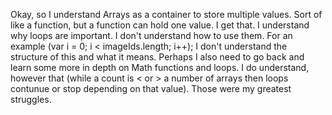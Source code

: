 Okay, so I understand Arrays as a container to store multiple values. Sort of like a function, but a function can hold one value. I get that. 
I understand why loops are important. I don't understand how to use them. For an example (var i = 0; i < imageIds.length; i++); I don't understand the structure of this and what it means. 
Perhaps I also need to go back and learn some more in depth on Math functions and loops. I do understand, however that (while a count is < or > a number of arrays then loops contunue or stop depending on that value). 
Those were my greatest struggles. 
